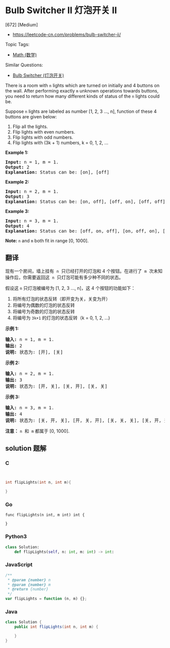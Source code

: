 # Bulb Switcher II 灯泡开关 Ⅱ

[672] [Medium]

- https://leetcode-cn.com/problems/bulb-switcher-ii/

Topic Tags:

- [Math (数学)](https://leetcode-cn.com/tag/math/)

Similar Questions:

- [Bulb Switcher (灯泡开关)](https://leetcode-cn.com/problems/bulb-switcher/)

There is a room with `n` lights which are turned on initially and 4 buttons on the wall. After performing exactly `m` unknown operations towards buttons, you need to return how many different kinds of status of the `n` lights could be.

Suppose `n` lights are labeled as number \[1, 2, 3 ..., n\], function of these 4 buttons are given below:

1.  Flip all the lights.
2.  Flip lights with even numbers.
3.  Flip lights with odd numbers.
4.  Flip lights with (3k + 1) numbers, k = 0, 1, 2, ...

**Example 1:**

<pre><b>Input:</b> n = 1, m = 1.
<b>Output:</b> 2
<b>Explanation:</b> Status can be: [on], [off]
</pre>

**Example 2:**

<pre><b>Input:</b> n = 2, m = 1.
<b>Output:</b> 3
<b>Explanation:</b> Status can be: [on, off], [off, on], [off, off]
</pre>

**Example 3:**

<pre><b>Input:</b> n = 3, m = 1.
<b>Output:</b> 4
<b>Explanation:</b> Status can be: [off, on, off], [on, off, on], [off, off, off], [off, on, on].
</pre>

**Note:** `n` and `m` both fit in range \[0, 1000\].

## 翻译

现有一个房间，墙上挂有  `n`  只已经打开的灯泡和 4 个按钮。在进行了  `m`  次未知操作后，你需要返回这  `n`  只灯泡可能有多少种不同的状态。

假设这 `n` 只灯泡被编号为 \[1, 2, 3 ..., n\]，这 4 个按钮的功能如下：

1.  将所有灯泡的状态反转（即开变为关，关变为开）
2.  将编号为偶数的灯泡的状态反转
3.  将编号为奇数的灯泡的状态反转
4.  将编号为 `3k+1` 的灯泡的状态反转（k = 0, 1, 2, ...)

**示例 1:**

<pre><strong>输入:</strong> n = 1, m = 1.
<strong>输出:</strong> 2
<strong>说明:</strong> 状态为: [开], [关]
</pre>

**示例 2:**

<pre><strong>输入:</strong> n = 2, m = 1.
<strong>输出:</strong> 3
<strong>说明:</strong> 状态为: [开, 关], [关, 开], [关, 关]
</pre>

**示例 3:**

<pre><strong>输入:</strong> n = 3, m = 1.
<strong>输出:</strong> 4
<strong>说明:</strong> 状态为: [关, 开, 关], [开, 关, 开], [关, 关, 关], [关, 开, 开].
</pre>

**注意：** `n`  和  `m` 都属于 \[0, 1000\].

## solution 题解

### C

```c


int flipLights(int n, int m){

}


```

### Go

```golang
func flipLights(n int, m int) int {

}
```

### Python3

```python
class Solution:
    def flipLights(self, n: int, m: int) -> int:

```

### JavaScript

```javascript
/**
 * @param {number} n
 * @param {number} m
 * @return {number}
 */
var flipLights = function (n, m) {};
```

### Java

```java
class Solution {
    public int flipLights(int n, int m) {

    }
}
```
